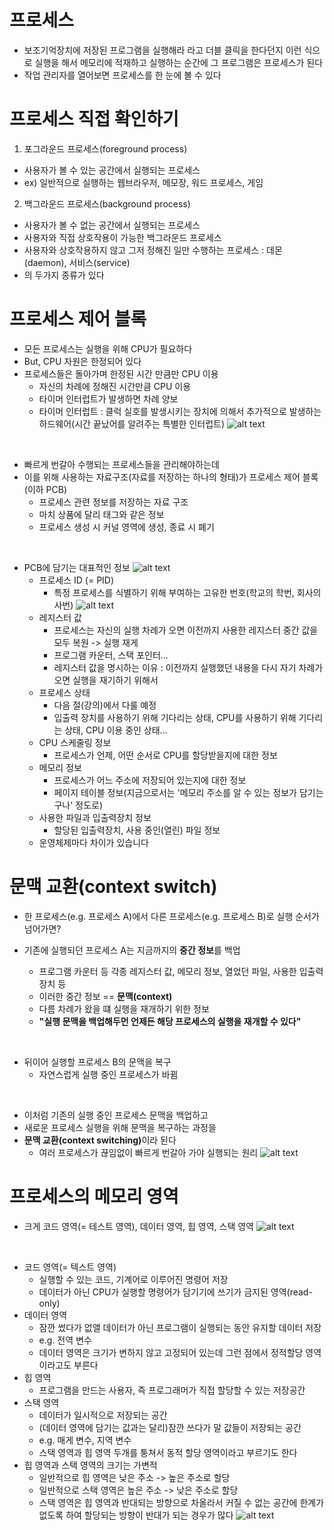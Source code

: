 # 프로세스
- 보조기억장치에 저장된 프로그램을 실행해라 라고 더블 클릭을 한다던지 이런 식으로 실행을 해서 메모리에 적재하고 실행하는 순간에 그 프로그램은 프로세스가 된다
- 작업 관리자를 열어보면 프로세스를 한 눈에 볼 수 있다

# 프로세스 직접 확인하기
1. 포그라운드 프로세스(foreground process) 
- 사용자가 볼 수 있는 공간에서 실행되는 프로세스
- ex) 일반적으로 실행하는 웹브라우저, 메모장, 워드 프로세스, 게임
2. 백그라운드 프로세스(background process)
- 사용자가 볼 수 없는 공간에서 실행되는 프로세스
- 사용자와 직접 상호작용이 가능한 백그라운드 프로세스
- 사용자와 상호작용하지 않고 그저 정해진 일만 수행하는 프로세스 : 데몬(daemon), 서비스(service)
- 의 두가지 종류가 있다

# 프로세스 제어 블록
- 모든 프로세스는 실행을 위해 CPU가 필요하다
- But, CPU 자원은 한정되어 있다
- 프로세스들은 돌아가며 한정된 시간 만큼만 CPU 이용
    - 자신의 차례에 정해진 시간만큼 CPU 이용
    - 타이머 인터럽트가 발생하면 차례 양보
    - 타이머 인터럽트 : 클럭 실호를 발생시키는 장치에 의해서 추가적으로 발생하는 하드웨어(시간 끝났어를 알려주는 특별한 인터럽트)
    ![alt text](../프로세스와%20스레드/image/image.png)
<br>

- 빠르게 번갈아 수행되는 프로세스들을 관리해야하는데
- 이를 위해 사용하는 자료구조(자료를 저장하는 하나의 형태)가 프로세스 제어 블록 (이하 PCB)
    - 프로세스 관련 정보를 저장하는 자료 구조
    - 마치 상품에 달리 태그와 같은 정보
    - 프로세스 생성 시 커널 영역에 생성, 종료 시 폐기
<br>

- PCB에 담기는 대표적인 정보
    ![alt text](../프로세스와%20스레드/image/image-1.png)
    - 프로세스 ID (= PID)
        - 특정 프로세스를 식별하기 위해 부여하는 고유한 번호(학교의 학번, 회사의 사번)
        ![alt text](../프로세스와%20스레드/image/image-2.png)
    - 레지스터 값
        - 프로세스는 자신의 실행 차례가 오면 이전까지 사용한 레지스터 중간 값을 모두 복원 -> 실행 재게
        - 프로그램 카운터, 스택 포인터...
        - 레지스터 값을 명시하는 이유 :  이전까지 실행했던 내용을 다시 자기 차례가 오면 실행을 재기하기 위해서
    - 프로세스 상태
        - 다음 절(강의)에서 다룰 예정
        - 입출력 장치를 사용하기 위해 기다리는 상태, CPU를 사용하기 위해 기다리는 상태, CPU 이용 중인 상태...
    - CPU 스케줄링 정보
        - 프로세스가 언제, 어떤 순서로 CPU를 할당받을지에 대한 정보
    - 메모리 정보
        - 프로세스가 어느 주소에 저장되어 있는지에 대한 정보
        - 페이지 테이블 정보(지금으로서는 '메모리 주소를 알 수 있는 정보가 담기는구나' 정도로)
    - 사용한 파일과 입출력장치 정보
        - 할당된 입출력장치, 사용 중인(열린) 파일 정보
    - 운영체제마다 차이가 있습니다

# 문맥 교환(context switch)
- 한 프로세스(e.g. 프로세스 A)에서 다른 프로세스(e.g. 프로세스 B)로 실행 순서가 넘어가면?

- 기존에 실행되던 프로세스 A는 지금까지의 <strong>중간 정보</strong>를 백업
    - 프로그램 카운터 등 각종 레지스터 값, 메모리 정보, 열었던 파일, 사용한 입출력 장치 등
    - 이러한 중간 정보 == <strong>문맥(context)</strong>
    - 다름 차례가 왔을 떄 실행을 재개하기 위한 정보
    - <strong>"실행 문맥을 백업해두먼 언제든 해당 프로세스의 실행을 재개할 수 있다"</strong>
<br>

- 뒤이어 실행할 프로세스 B의 문맥을 복구
    - 자연스럽게 실행 중인 프로세스가 바뀜
<br>

- 이처럼 기존의 실행 중인 프로세스 문맥을 백업하고
- 새로운 프로세스 실행을 위해 문맥을 복구하는 과정을
- <strong>문맥 교환(context switching)</strong>이라 된다
    - 여러 프로세스가 끊임없이 빠르게 번갈아 가야 실행되는 원리
![alt text](../프로세스와%20스레드/image/image-3.png)


# 프로세스의 메모리 영역
- 크게 코드 영역(= 테스트 영역), 데이터 영역, 힙 영역, 스택 영역
![alt text](../프로세스와%20스레드/image/image-4.png)
<br>

- 코드 영역(= 텍스트 영역)
    - 실행할 수 있는 코드, 기계어로 이루어진 명령어 저장
    - 데이터가 아닌 CPU가 실행할 명령어가 담기기에 쓰기가 금지된 영역(read-only)
- 데이터 영역
    - 잠깐 썼다가 없앨 데이터가 아닌 프로그램이 실행되는 동안 유지할 데이터 저장
    - e.g. 전역 변수
    - 데이터 영역은 크기가 변하지 않고 고정되어 있는데 그런 점에서 정적할당 영역이라고도 부른다
- 힙 영역
    - 프로그램을 만드는 사용자, 즉 프로그래머가 직접 할당할 수 있는 저장공간
- 스택 영역
    - 데이터가 일시적으로 저장되는 공간
    - (데이터 영역에 담기는 값과는 달리)잠깐 쓰다가 말 값들이 저장되는 공간
    - e.g. 매게 변수, 지역 변수
    - 스택 영역과 힙 영역 두개를 퉁쳐서 동적 할당 영역이라고 부르기도 한다
- 힙 영역과 스택 영역의 크기는 가변적
    - 일반적으로 힙 영역은 낮은 주소 -> 높은 주소로 할당
    - 일반적으로 스택 영역은 높은 주소 -> 낮은 주소로 할당
    - 스택 영역은 힙 영역과 반대되는 방향으로 차올라서 커질 수 없는 공간에 한계가 없도록 하여 할당되는 방향이 반대가 되는 경우가 많다
    ![alt text](../프로세스와%20스레드/image/image-5.png)

